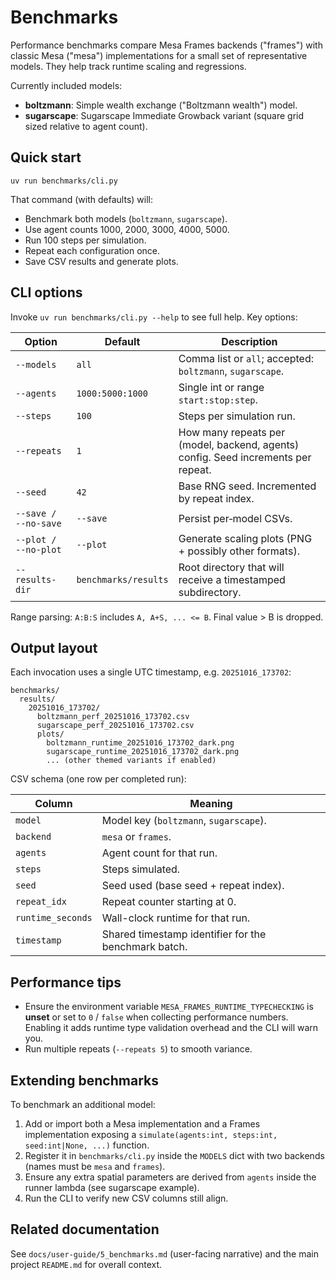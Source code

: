 # Benchmarks

Performance benchmarks compare Mesa Frames backends ("frames") with classic Mesa ("mesa")
implementations for a small set of representative models. They help track runtime scaling
and regressions.

Currently included models:

- **boltzmann**: Simple wealth exchange ("Boltzmann wealth") model.
- **sugarscape**: Sugarscape Immediate Growback variant (square grid sized relative to agent count).

## Quick start

```
uv run benchmarks/cli.py
```

That command (with defaults) will:

- Benchmark both models (`boltzmann`, `sugarscape`).
- Use agent counts 1000, 2000, 3000, 4000, 5000.
- Run 100 steps per simulation.
- Repeat each configuration once.
- Save CSV results and generate plots.

## CLI options

Invoke `uv run benchmarks/cli.py --help` to see full help. Key options:

| Option | Default | Description |
| ------ | ------- | ----------- |
| `--models` | `all` | Comma list or `all`; accepted: `boltzmann`, `sugarscape`. |
| `--agents` | `1000:5000:1000` | Single int or range `start:stop:step`. |
| `--steps` | `100` | Steps per simulation run. |
| `--repeats` | `1` | How many repeats per (model, backend, agents) config. Seed increments per repeat. |
| `--seed` | `42` | Base RNG seed. Incremented by repeat index. |
| `--save / --no-save` | `--save` | Persist per‑model CSVs. |
| `--plot / --no-plot` | `--plot` | Generate scaling plots (PNG + possibly other formats). |
| `--results-dir` | `benchmarks/results` | Root directory that will receive a timestamped subdirectory. |

Range parsing: `A:B:S` includes `A, A+S, ... <= B`. Final value > B is dropped.

## Output layout

Each invocation uses a single UTC timestamp, e.g. `20251016_173702`:

```
benchmarks/
  results/
    20251016_173702/
      boltzmann_perf_20251016_173702.csv
      sugarscape_perf_20251016_173702.csv
      plots/
        boltzmann_runtime_20251016_173702_dark.png
        sugarscape_runtime_20251016_173702_dark.png
        ... (other themed variants if enabled)
```

CSV schema (one row per completed run):

| Column | Meaning |
| ------ | ------- |
| `model` | Model key (`boltzmann`, `sugarscape`). |
| `backend` | `mesa` or `frames`. |
| `agents` | Agent count for that run. |
| `steps` | Steps simulated. |
| `seed` | Seed used (base seed + repeat index). |
| `repeat_idx` | Repeat counter starting at 0. |
| `runtime_seconds` | Wall-clock runtime for that run. |
| `timestamp` | Shared timestamp identifier for the benchmark batch. |

## Performance tips

- Ensure the environment variable `MESA_FRAMES_RUNTIME_TYPECHECKING` is **unset** or set to `0` / `false` when collecting performance numbers. Enabling it adds runtime type validation overhead and the CLI will warn you.
- Run multiple repeats (`--repeats 5`) to smooth variance.

## Extending benchmarks

To benchmark an additional model:

1. Add or import both a Mesa implementation and a Frames implementation exposing a `simulate(agents:int, steps:int, seed:int|None, ...)` function.
2. Register it in `benchmarks/cli.py` inside the `MODELS` dict with two backends (names must be `mesa` and `frames`).
3. Ensure any extra spatial parameters are derived from `agents` inside the runner lambda (see sugarscape example).
4. Run the CLI to verify new CSV columns still align.

## Related documentation

See `docs/user-guide/5_benchmarks.md` (user-facing narrative) and the main project `README.md` for overall context.